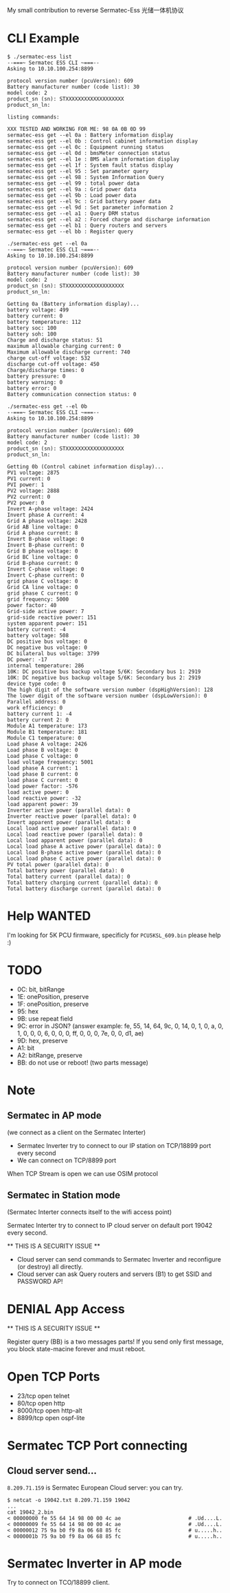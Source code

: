 My small contribution to reverse Sermatec-Ess 光储一体机协议

# CLI Example

```
$ ./sermatec-ess list
--===~ Sermatec ESS CLI ~===--
Asking to 10.10.100.254:8899

protocol version number (pcuVersion): 609
Battery manufacturer number (code list): 30
model code: 2
product_sn (sn): STXXXXXXXXXXXXXXXXXXX
product_sn_ln: 

listing commands:

XXX TESTED AND WORKING FOR ME: 98 0A 0B 0D 99
sermatec-ess get --el 0a : Battery information display
sermatec-ess get --el 0b : Control cabinet information display
sermatec-ess get --el 0c : Equipment running status
sermatec-ess get --el 0d : bmsMeter connection status
sermatec-ess get --el 1e : BMS alarm information display
sermatec-ess get --el 1f : System fault status display
sermatec-ess get --el 95 : Set parameter query
sermatec-ess get --el 98 : System Information Query
sermatec-ess get --el 99 : total power data
sermatec-ess get --el 9a : Grid power data
sermatec-ess get --el 9b : Load power data
sermatec-ess get --el 9c : Grid battery power data
sermatec-ess get --el 9d : Set parameter information 2
sermatec-ess get --el a1 : Query DRM status
sermatec-ess get --el a2 : Forced charge and discharge information
sermatec-ess get --el b1 : Query routers and servers
sermatec-ess get --el bb : Register query
```

```
./sermatec-ess get --el 0a
--===~ Sermatec ESS CLI ~===--
Asking to 10.10.100.254:8899

protocol version number (pcuVersion): 609
Battery manufacturer number (code list): 30
model code: 2
product_sn (sn): STXXXXXXXXXXXXXXXXXXX
product_sn_ln: 

Getting 0a (Battery information display)...
battery voltage: 499
battery current: 0
battery temperature: 112
battery soc: 100
battery soh: 100
Charge and discharge status: 51
maximum allowable charging current: 0
Maximum allowable discharge current: 740
charge cut-off voltage: 532
discharge cut-off voltage: 450
Charge/discharge times: 0
battery pressure: 0
battery warning: 0
battery error: 0
Battery communication connection status: 0
```

```
./sermatec-ess get --el 0b
--===~ Sermatec ESS CLI ~===--
Asking to 10.10.100.254:8899

protocol version number (pcuVersion): 609
Battery manufacturer number (code list): 30
model code: 2
product_sn (sn): STXXXXXXXXXXXXXXXXXXX
product_sn_ln: 

Getting 0b (Control cabinet information display)...
PV1 voltage: 2875
PV1 current: 0
PVI power: 1
PV2 voltage: 2888
PV2 current: 0
PV2 power: 0
Invert A-phase voltage: 2424
Invert phase A current: 4
Grid A phase voltage: 2428
Grid AB line voltage: 0
Grid A phase current: 8
Invert B-phase voltage: 0
Invert B-phase current: 0
Grid B phase voltage: 0
Grid BC line voltage: 0
Grid B-phase current: 0
Invert C-phase voltage: 0
Invert C-phase current: 0
grid phase C voltage: 0
Grid CA line voltage: 0
grid phase C current: 0
grid frequency: 5000
power factor: 40
Grid-side active power: 7
grid-side reactive power: 151
system apparent power: 151
battery current: -4
battery voltage: 508
DC positive bus voltage: 0
DC negative bus voltage: 0
DC bilateral bus voltage: 3799
DC power: -17
internal temperature: 286
10K: DC positive bus backup voltage 5/6K: Secondary bus 1: 2919
10K: DC negative bus backup voltage 5/6K: Secondary bus 2: 2919
device type code: 0
The high digit of the software version number (dspHighVersion): 128
The lower digit of the software version number (dspLowVersion): 0
Parallel address: 0
work efficiency: 0
battery current 1: -4
battery current 2: 0
Module A1 temperature: 173
Module B1 temperature: 181
Module C1 temperature: 0
Load phase A voltage: 2426
Load phase B voltage: 0
Load phase C voltage: 0
load voltage frequency: 5001
load phase A current: 1
load phase B current: 0
load phase C current: 0
load power factor: -576
load active power: 0
load reactive power: -32
load apparent power: 39
Inverter active power (parallel data): 0
Inverter reactive power (parallel data): 0
Invert apparent power (parallel data): 0
Local load active power (parallel data): 0
Local load reactive power (parallel data): 0
Local load apparent power (parallel data): 0
Local load phase A active power (parallel data): 0
Local load B-phase active power (parallel data): 0
Local load phase C active power (parallel data): 0
PV total power (parallel data): 0
Total battery power (parallel data): 0
Total battery current (parallel data): 0
Total battery charging current (parallel data): 0
Total battery discharge current (parallel data): 0
```

# Help WANTED

I'm looking for 5K PCU firmware, specificly for `PCU5KSL_609.bin` please help :)

# TODO

- 0C: bit, bitRange
- 1E: onePosition, preserve
- 1F: onePosition, preserve
- 95: hex
- 9B: use repeat field
- 9C: error in JSON? (answer example: fe, 55, 14, 64, 9c, 0, 14, 0, 1, 0, a, 0, 1, 0, 0, 0, 6, 0, 0, 0, ff, 0, 0, 0, 7e, 0, 0, d1, ae)
- 9D: hex, preserve
- A1: bit
- A2: bitRange, preserve
- BB: do not use or reboot! (two parts message)

# Note

## Sermatec in AP mode

(we connect as a client on the Sermatec Interter)

- Sermatec Inverter try to connect to our IP station on TCP/18899 port every second
- We can connect on TCP/8899 port

When TCP Stream is open we can use OSIM protocol

## Sermatec in Station mode

(Sermatec Interter connects itself to the wifi access point)

Sermatec Interter try to connect to IP cloud server on default port 19042 every second.

** THIS IS A SECURITY ISSUE **

- Cloud server can send commands to Sermatec Inverter and reconfigure (or destroy) all directly.
- Cloud server can ask Query routers and servers (B1) to get SSID and PASSWORD AP!

# DENIAL App Access

** THIS IS A SECURITY ISSUE **

Register query (BB) is a two messages parts!
If you send only first message, you block state-macine forever and must reboot.

# Open TCP Ports

- 23/tcp   open  telnet
- 80/tcp   open  http
- 8000/tcp open  http-alt
- 8899/tcp open  ospf-lite

# Sermatec TCP Port connecting

## Cloud server send...

`8.209.71.159` is Sermatec European Cloud server: you can try.

```
$ netcat -o 19042.txt 8.209.71.159 19042
...
cat 19042_2.bin 
< 00000000 fe 55 64 14 98 00 00 4c ae                      # .Ud....L.
< 00000009 fe 55 64 14 98 00 00 4c ae                      # .Ud....L.
< 00000012 75 9a b0 f9 8a 06 68 85 fc                      # u.....h..
< 0000001b 75 9a b0 f9 8a 06 68 85 fc                      # u.....h..
```

# Sermatec Inverter in AP mode

Try to connect on TCO/18899 client.
